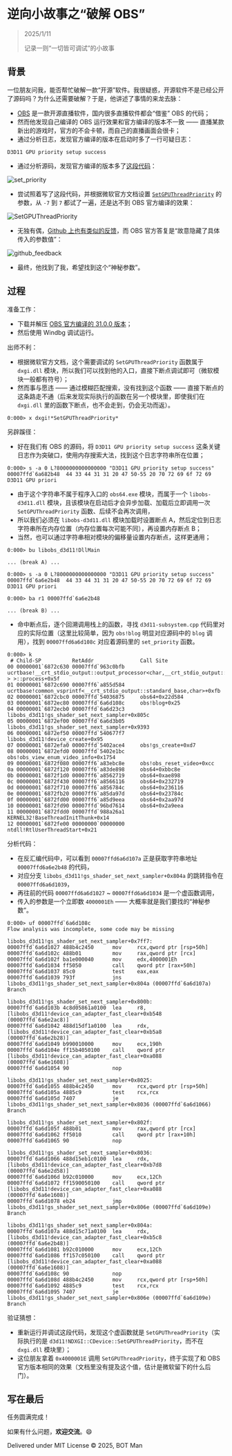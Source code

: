 # 逆向小故事之“破解 OBS”

> 2025/1/11
> 
> 记录一则“一切皆可调试”的小故事

## 背景

一位朋友问我，能否帮忙破解一款“开源”软件。我很疑惑，开源软件不是已经公开了源码吗？为什么还需要破解？于是，他讲述了事情的来龙去脉：

- [OBS](https://obsproject.com/) 是一款开源直播软件，国内很多直播软件都会“借鉴” OBS 的代码；
- 然而他发现自己编译的 OBS 运行效果和官方编译的版本不一致 —— 直播某款新出的游戏时，官方的不会卡顿，而自己的直播画面会很卡；
- 通过分析日志，发现官方编译的版本在启动时多了一行可疑日志：

```
D3D11 GPU priority setup success
```

- 通过分析源码，发现官方编译的版本多了[这段代码](https://github.com/obsproject/obs-studio/blob/31.0.0/libobs-d3d11/d3d11-subsystem.cpp#L436)：

![set_priority](Reverse-Story-OBS/set_priority.png)

- 尝试照着写了这段代码，并根据微软官方文档设置 [`SetGPUThreadPriority`](https://learn.microsoft.com/en-us/windows/win32/api/dxgi/nf-dxgi-idxgidevice-setgputhreadpriority) 的参数，从 `-7` 到 `7` 都试了一遍，还是达不到 OBS 官方编译的效果：

![SetGPUThreadPriority](Reverse-Story-OBS/set_gpu_thread_priority.png)

- 无独有偶，[Github 上也有类似的反馈](https://github.com/obsproject/obs-studio/issues/5775#issuecomment-1352170152)，而 OBS 官方答复是“故意隐藏了具体传入的参数值”：

![github_feedback](Reverse-Story-OBS/github_feedback.png)

- 最终，他找到了我，希望找到这个“神秘参数”。

## 过程

准备工作：

- 下载并解压 [OBS 官方编译的 31.0.0 版本](https://github.com/obsproject/obs-studio/releases/download/31.0.0/OBS-Studio-31.0.0-Windows.zip)；
- 然后使用 Windbg 调试运行。

出师不利：

- 根据微软官方文档，这个需要调试的 `SetGPUThreadPriority` 函数属于 `dxgi.dll` 模块，所以我们可以找到他的入口，直接下断点调试即可（微软模块一般都有符号）；
- 然而事与愿违 —— 通过模糊匹配搜索，没有找到这个函数 —— 直接下断点的这条路走不通（后来发现实际执行的函数在另一个模块里，即使我们在 `dxgi.dll` 里的函数下断点，也不会走到，仍会无功而返）。

```
0:000> x dxgi!*SetGPUThreadPriority*
```

另辟蹊径：

- 好在我们有 OBS 的源码，将 `D3D11 GPU priority setup success` 这条关键日志作为突破口，使用内存搜索大法，找到这个日志字符串所在位置；

```
0:000> s -a 0 L?8000000000000000 "D3D11 GPU priority setup success"
00007ffd`6a682b48  44 33 44 31 31 20 47 50-55 20 70 72 69 6f 72 69  D3D11 GPU priori
```

- 由于这个字符串不属于程序入口的 `obs64.exe` 模块，而属于一个 `libobs-d3d11.dll` 模块，且该模块在启动后才会异步加载、加载后立即调用一次  `SetGPUThreadPriority` 函数、后续不会再次调用，
- 所以我们必须在 `libobs-d3d11.dll` 模块加载时设置断点 A，然后定位到日志字符串所在内存位置（内存位置每次可能不同），再设置内存断点 B；
- 当然，也可以通过字符串相对模块的偏移量设置内存断点，这样更通用；

```
0:000> bu libobs_d3d11!DllMain

... (break A) ...

0:000> s -a 0 L?8000000000000000 "D3D11 GPU priority setup success"
00007ffd`6a6e2b48  44 33 44 31 31 20 47 50-55 20 70 72 69 6f 72 69  D3D11 GPU priori

0:000> ba r1 00007ffd`6a6e2b48

... (break B) ...
```

- 命中断点后，逐个回溯调用栈上的函数，寻找 `d3d11-subsystem.cpp` 代码里对应的实际位置（这里比较简单，因为 `obs!blog` 明显对应源码中的 `blog` 调用），找到 `00007ffd6a6d108c` 对应着源码里的 `set_priority` 函数。

```
0:000> k
 # Child-SP          RetAddr               Call Site
00 00000001`6872c630 00007ffd`963c0bfb     ucrtbase!__crt_stdio_output::output_processor<char,__crt_stdio_output::string_output_adapter<char>,__crt_stdio_output::standard_base<char,__crt_stdio_output::string_output_adapter<char> > >::process+0x5f
01 00000001`6872c690 00007ff6`a855d584     ucrtbase!common_vsprintf<__crt_stdio_output::standard_base,char>+0xfb
02 00000001`6872cbc0 00007ffd`54036875     obs64+0x22d584
03 00000001`6872ec80 00007ffd`6a6d108c     obs!blog+0x25
04 00000001`6872ecb0 00007ffd`6a6d23c3     libobs_d3d11!gs_shader_set_next_sampler+0x805c
05 00000001`6872ef00 00007ffd`6a6d3b05     libobs_d3d11!gs_shader_set_next_sampler+0x9393
06 00000001`6872ef50 00007ffd`540677f7     libobs_d3d11!device_create+0x95
07 00000001`6872efa0 00007ffd`5402ace4     obs!gs_create+0xd7
08 00000001`6872efd0 00007ffd`5402e1bc     obs!obs_view_enum_video_info+0x1754
09 00000001`6872f080 00007ff6`a83ebc8e     obs!obs_reset_video+0xcc
0a 00000001`6872f120 00007ff6`a83de898     obs64+0xbbc8e
0b 00000001`6872f1d0 00007ff6`a8562719     obs64+0xae898
0c 00000001`6872f430 00007ff6`a8566116     obs64+0x232719
0d 00000001`6872f710 00007ff6`a856784c     obs64+0x236116
0e 00000001`6872fb20 00007ff6`a85da97d     obs64+0x23784c
0f 00000001`6872fd00 00007ff6`a85d9eea     obs64+0x2aa97d
10 00000001`6872fd90 00007ffd`96bd7614     obs64+0x2a9eea
11 00000001`6872fdd0 00007ffd`988a26a1     KERNEL32!BaseThreadInitThunk+0x14
12 00000001`6872fe00 00000000`00000000     ntdll!RtlUserThreadStart+0x21
```

分析代码：

- 在反汇编代码中，可以看到 `00007ffd6a6d107a` 正是获取字符串地址 `00007ffd6a6e2b48` 的代码，
- 对应分支 `libobs_d3d11!gs_shader_set_next_sampler+0x804a` 的跳转指令在 `00007ffd6a6d1039`，
- 再往前的代码 `00007ffd6a6d1027` ~ `00007ffd6a6d1034` 是一个虚函数调用，
- 传入的参数是一个立即数 `4000001Eh` —— 大概率就是我们要找的“神秘参数”。

```
0:000> uf 00007ffd`6a6d108c
Flow analysis was incomplete, some code may be missing

libobs_d3d11!gs_shader_set_next_sampler+0x7ff7:
00007ffd`6a6d1027 488b4c2450      mov     rcx,qword ptr [rsp+50h]
00007ffd`6a6d102c 488b01          mov     rax,qword ptr [rcx]
00007ffd`6a6d102f ba1e000040      mov     edx,4000001Eh
00007ffd`6a6d1034 ff5050          call    qword ptr [rax+50h]
00007ffd`6a6d1037 85c0            test    eax,eax
00007ffd`6a6d1039 793f            jns     libobs_d3d11!gs_shader_set_next_sampler+0x804a (00007ffd`6a6d107a)  Branch

libobs_d3d11!gs_shader_set_next_sampler+0x800b:
00007ffd`6a6d103b 4c8d05861a0100  lea     r8,[libobs_d3d11!device_can_adapter_fast_clear+0xb548 (00007ffd`6a6e2ac8)]
00007ffd`6a6d1042 488d15df1a0100  lea     rdx,[libobs_d3d11!device_can_adapter_fast_clear+0xb5a8 (00007ffd`6a6e2b28)]
00007ffd`6a6d1049 b990010000      mov     ecx,190h
00007ffd`6a6d104e ff15b4050100    call    qword ptr [libobs_d3d11!device_can_adapter_fast_clear+0xa088 (00007ffd`6a6e1608)]
00007ffd`6a6d1054 90              nop

libobs_d3d11!gs_shader_set_next_sampler+0x8025:
00007ffd`6a6d1055 488b4c2450      mov     rcx,qword ptr [rsp+50h]
00007ffd`6a6d105a 4885c9          test    rcx,rcx
00007ffd`6a6d105d 7407            je      libobs_d3d11!gs_shader_set_next_sampler+0x8036 (00007ffd`6a6d1066)  Branch

libobs_d3d11!gs_shader_set_next_sampler+0x802f:
00007ffd`6a6d105f 488b01          mov     rax,qword ptr [rcx]
00007ffd`6a6d1062 ff5010          call    qword ptr [rax+10h]
00007ffd`6a6d1065 90              nop

libobs_d3d11!gs_shader_set_next_sampler+0x8036:
00007ffd`6a6d1066 488d15eb1c0100  lea     rdx,[libobs_d3d11!device_can_adapter_fast_clear+0xb7d8 (00007ffd`6a6e2d58)]
00007ffd`6a6d106d b92c010000      mov     ecx,12Ch
00007ffd`6a6d1072 ff1590050100    call    qword ptr [libobs_d3d11!device_can_adapter_fast_clear+0xa088 (00007ffd`6a6e1608)]
00007ffd`6a6d1078 eb24            jmp     libobs_d3d11!gs_shader_set_next_sampler+0x806e (00007ffd`6a6d109e)  Branch

libobs_d3d11!gs_shader_set_next_sampler+0x804a:
00007ffd`6a6d107a 488d15c71a0100  lea     rdx,[libobs_d3d11!device_can_adapter_fast_clear+0xb5c8 (00007ffd`6a6e2b48)]
00007ffd`6a6d1081 b92c010000      mov     ecx,12Ch
00007ffd`6a6d1086 ff157c050100    call    qword ptr [libobs_d3d11!device_can_adapter_fast_clear+0xa088 (00007ffd`6a6e1608)]
00007ffd`6a6d108c 90              nop
00007ffd`6a6d108d 488b4c2450      mov     rcx,qword ptr [rsp+50h]
00007ffd`6a6d1092 4885c9          test    rcx,rcx
00007ffd`6a6d1095 7407            je      libobs_d3d11!gs_shader_set_next_sampler+0x806e (00007ffd`6a6d109e)  Branch
```

验证猜想：

- 重新运行并调试这段代码，发现这个虚函数就是 `SetGPUThreadPriority`（实际执行的是 `d3d11!NDXGI::CDevice::SetGPUThreadPriority`，而不在 `dxgi.dll` 模块里）；
- 这位朋友拿着 `0x4000001E` 调用 `SetGPUThreadPriority`，终于实现了和 OBS 官方版本相同的效果（文档里没有提及这个值，估计是微软留下的什么后门）。

## 写在最后

任务圆满完成！

如果有什么问题，**欢迎交流**。😄

Delivered under MIT License &copy; 2025, BOT Man
